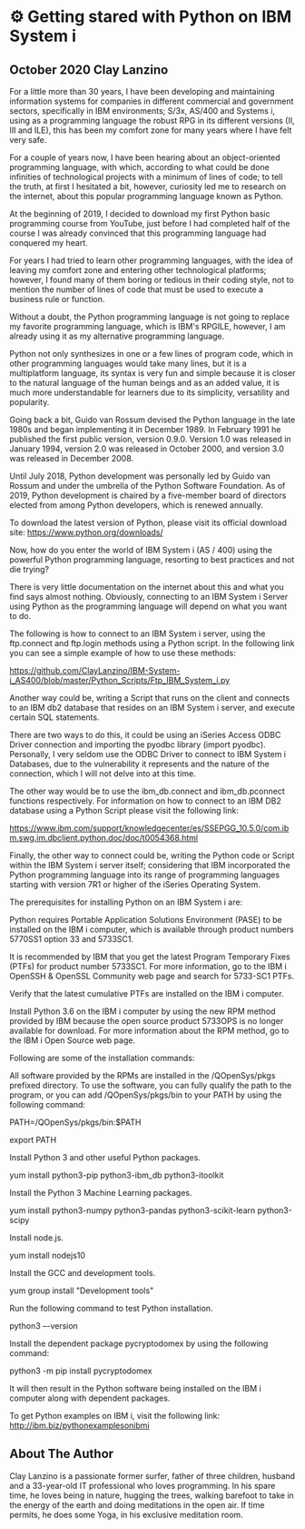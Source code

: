 # ⚙️ Getting stared with Python on IBM System i

## October 2020 Clay Lanzino

For a little more than 30 years, I have been developing and maintaining
information systems for companies in different commercial and government
sectors, specifically in IBM environments; S/3x, AS/400 and Systems i, using as
a programming language the robust RPG in its different versions (II, III and
ILE), this has been my comfort zone for many years where I have felt very safe.

For a couple of years now, I have been hearing about an object-oriented
programming language, with which, according to what could be done infinities of
technological projects with a minimum of lines of code; to tell the truth, at
first I hesitated a bit, however, curiosity led me to research on the internet,
about this popular programming language known as Python.

At the beginning of 2019, I decided to download my first Python basic
programming course from YouTube, just before I had completed half of the course
I was already convinced that this programming language had conquered my heart.

For years I had tried to learn other programming languages, with the idea of
leaving my comfort zone and entering other technological platforms; however, I
found many of them boring or tedious in their coding style, not to mention the
number of lines of code that must be used to execute a business rule or
function.

Without a doubt, the Python programming language is not going to replace my
favorite programming language, which is IBM's RPGILE, however, I am already
using it as my alternative programming language.

Python not only synthesizes in one or a few lines of program code, which in
other programming languages would take many lines, but it is a multiplatform
language, its syntax is very fun and simple because it is closer to the natural
language of the human beings and as an added value, it is much more
understandable for learners due to its simplicity, versatility and popularity.

Going back a bit, Guido van Rossum devised the Python language in the late 1980s
and began implementing it in December 1989. In February 1991 he published the
first public version, version 0.9.0. Version 1.0 was released in January 1994,
version 2.0 was released in October 2000, and version 3.0 was released in
December 2008.

Until July 2018, Python development was personally led by Guido van Rossum and
under the umbrella of the Python Software Foundation. As of 2019, Python
development is chaired by a five-member board of directors elected from among
Python developers, which is renewed annually.

To download the latest version of Python, please visit its official download
site: <https://www.python.org/downloads/>

Now, how do you enter the world of IBM System i (AS / 400) using the powerful
Python programming language, resorting to best practices and not die trying?

There is very little documentation on the internet about this and what you find
says almost nothing. Obviously, connecting to an IBM System i Server using
Python as the programming language will depend on what you want to do.

The following is how to connect to an IBM System i server, using the ftp.connect
and ftp.login methods using a Python script. In the following link you can see a
simple example of how to use these methods:

<https://github.com/ClayLanzino/IBM-System-i_AS400/blob/master/Python_Scripts/Ftp_IBM_System_i.py>

Another way could be, writing a Script that runs on the client and connects to
an IBM db2 database that resides on an IBM System i server, and execute certain
SQL statements.

There are two ways to do this, it could be using an iSeries Access ODBC Driver
connection and importing the pyodbc library (import pyodbc). Personally, I very
seldom use the ODBC Driver to connect to IBM System i Databases, due to the
vulnerability it represents and the nature of the connection, which I will not
delve into at this time.

The other way would be to use the ibm_db.connect and ibm_db.pconnect functions
respectively. For information on how to connect to an IBM DB2 database using a
Python Script please visit the following link:

<https://www.ibm.com/support/knowledgecenter/es/SSEPGG_10.5.0/com.ibm.swg.im.dbclient.python.doc/doc/t0054368.html>

Finally, the other way to connect could be, writing the Python code or Script
within the IBM System i server itself; considering that IBM incorporated the
Python programming language into its range of programming languages starting
with version 7R1 or higher of the iSeries Operating System.

The prerequisites for installing Python on an IBM System i are:

Python requires Portable Application Solutions Environment (PASE) to be
installed on the IBM i computer, which is available through product numbers
5770SS1 option 33 and 5733SC1.

It is recommended by IBM that you get the latest Program Temporary Fixes (PTFs)
for product number 5733SC1. For more information, go to the IBM i OpenSSH &
OpenSSL Community web page and search for 5733-SC1 PTFs.

Verify that the latest cumulative PTFs are installed on the IBM i computer.

Install Python 3.6 on the IBM i computer by using the new RPM method provided by
IBM because the open source product 5733OPS is no longer available for download.
For more information about the RPM method, go to the IBM i Open Source web page.

Following are some of the installation commands:

All software provided by the RPMs are installed in the /QOpenSys/pkgs prefixed
directory. To use the software, you can fully qualify the path to the program,
or you can add /QOpenSys/pkgs/bin to your PATH by using the following command:

PATH=/QOpenSys/pkgs/bin:$PATH

export PATH

Install Python 3 and other useful Python packages.

yum install python3-pip python3-ibm_db python3-itoolkit

Install the Python 3 Machine Learning packages.

yum install python3-numpy python3-pandas python3-scikit-learn python3-scipy

Install node.js.

yum install nodejs10

Install the GCC and development tools.

yum group install "Development tools"

Run the following command to test Python installation.

python3 –-version

Install the dependent package pycryptodomex by using the following command:

python3 -m pip install pycryptodomex

It will then result in the Python software being installed on the IBM i computer
along with dependent packages.

To get Python examples on IBM i, visit the following link:
<http://ibm.biz/pythonexamplesonibmi>

## About The Author

Clay Lanzino is a passionate former surfer, father of three children, husband
and a 33-year-old IT professional who loves programming. In his spare time, he
loves being in nature, hugging the trees, walking barefoot to take in the energy
of the earth and doing meditations in the open air. If time permits, he does
some Yoga, in his exclusive meditation room.
